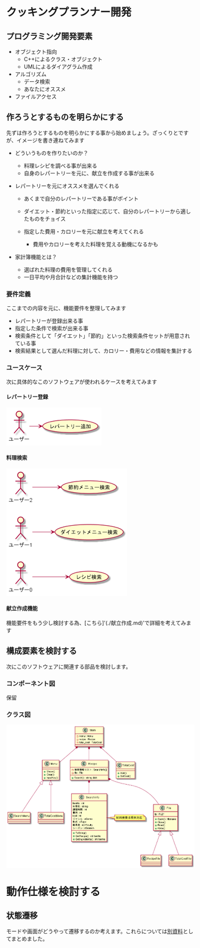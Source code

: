 # クッキングプランナー開発

## プログラミング開発要素

- オブジェクト指向
  - C++によるクラス・オブジェクト
  - UMLによるダイアグラム作成
- アルゴリズム
  - データ検索
  - あなたにオススメ
- ファイルアクセス

## 作ろうとするものを明らかにする

先ずは作ろうとするものを明らかにする事から始めましょう。ざっくりとですが、イメージを書き連ねてみます

- どういうものを作りたいのか？

  - 料理レシピを調べる事が出来る
  - 自身のレパートリーを元に、献立を作成する事が出来る

- レパートリーを元にオススメを選んでくれる

  - あくまで自分のレパートリーである事がポイント
  - ダイエット・節約といった指定に応じて、自分のレパートリーから適したものをチョイス

  - 指定した費用・カロリーを元に献立を考えてくれる
    - 費用やカロリーを考えた料理を覚える動機になるかも

- 家計簿機能とは？

  - 選ばれた料理の費用を管理してくれる
  - 一日平均や月合計などの集計機能を持つ

### 要件定義

ここまでの内容を元に、機能要件を整理してみます

- レパートリーが登録出来る事
- 指定した条件で検索が出来る事
- 検索条件として「ダイエット」「節約」といった検索条件セットが用意されている事
- 検索結果として選んだ料理に対して、カロリー・費用などの情報を集計する

### ユースケース

次に具体的なこのソフトウェアが使われるケースを考えてみます

#### レパートリー登録

![レパートリー登録](./diagram/usecase/usecase_レパートリー登録.png)

#### 料理検索

![レパートリー登録](./diagram/usecase/usecase_料理検索.png)

#### 献立作成機能

機能要件をもう少し検討する為、[こちら]'(./献立作成.md)'で詳細を考えてみます

## 構成要素を検討する

次にこのソフトウェアに関連する部品を検討します。

### コンポーネント図

保留

### クラス図



![クラス図](./diagram/class_diagram/class_diagram.png)

# 動作仕様を検討する

## 状態遷移

モードや画面がどうやって遷移するのか考えます。これらについては[別資料](./state_screen.md)としてまとめました。

